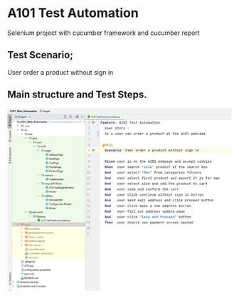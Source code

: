 # A101 Test Automation

Selenium project with cucumber framework and cucumber report

## Test Scenario;

   User order a product without sign in 

## Main structure and Test Steps.
![image](a101.jpg) 

